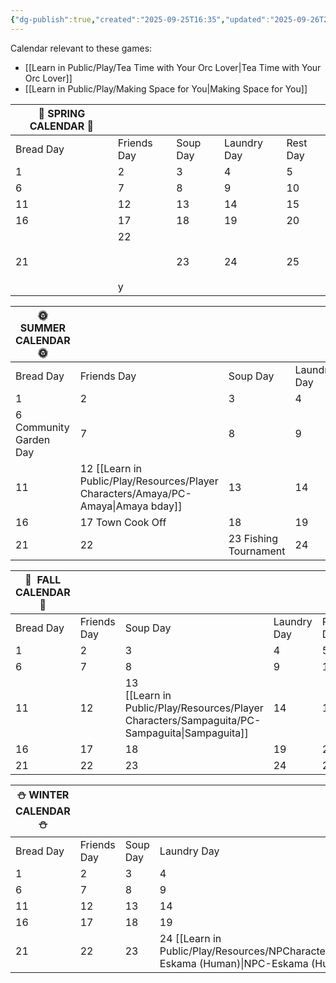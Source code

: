 ```yaml
---
{"dg-publish":true,"created":"2025-09-25T16:35","updated":"2025-09-26T20:51","dg-path":"Play/Resources/Hubs/TTYOL-Calendar.md","permalink":"/play/resources/hubs/ttyol-calendar/","dgPassFrontmatter":true,"noteIcon":"1"}
---
```


Calendar relevant to these games: 
- [[Learn in Public/Play/Tea Time with Your Orc Lover\|Tea Time with Your Orc Lover]]
- [[Learn in Public/Play/Making Space for You\|Making Space for You]]


| 🌸 SPRING CALENDAR 🌸 |                       |          |             |          |
| --------------------- | --------------------- | -------- | ----------- | -------- |
| Bread Day             | Friends Day           | Soup Day | Laundry Day | Rest Day |
| 1                     | 2                     | 3        | 4           | 5        |
| 6                     | 7                     | 8        | 9           | 10       |
| 11                    | 12                    | 13       | 14          | 15       |
| 16                    | 17                    | 18       | 19          | 20       |
| 21                    | 22<br><br>  <br><br>y | 23       | 24          | 25       |

  

| 🌞 SUMMER CALENDAR 🌞  |                             |                       |             |                |
| ---------------------- | --------------------------- | --------------------- | ----------- | -------------- |
| Bread Day              | Friends Day                 | Soup Day              | Laundry Day | Rest Day       |
| 1                      | 2                           | 3                     | 4           | 5              |
| 6 Community Garden Day | 7                           | 8                     | 9           | 10             |
| 11                     | 12 [[Learn in Public/Play/Resources/Player Characters/Amaya/PC-Amaya\|Amaya bday]] | 13                    | 14          | 15 Beach Party |
| 16                     | 17 Town Cook Off            | 18                    | 19          | 20             |
| 21                     | 22                          | 23 Fishing Tournament | 24          | 25             |

  
  
  

| 🍂  FALL CALENDAR 🍂 |             |                                      |             |          |
| -------------------- | ----------- | ------------------------------------ | ----------- | -------- |
| Bread Day            | Friends Day | Soup Day                             | Laundry Day | Rest Day |
| 1                    | 2           | 3                                    | 4           | 5        |
| 6                    | 7           | 8                                    | 9           | 10       |
| 11                   | 12          | 13 <br>[[Learn in Public/Play/Resources/Player Characters/Sampaguita/PC-Sampaguita\|Sampaguita]] | 14          | 15       |
| 16                   | 17          | 18                                   | 19          | 20       |
| 21                   | 22          | 23                                   | 24          | 25       |

  

| ⛄ WINTER CALENDAR ⛄ |             |          |                           |          |
| ------------------- | ----------- | -------- | ------------------------- | -------- |
| Bread Day           | Friends Day | Soup Day | Laundry Day               | Rest Day |
| 1                   | 2           | 3        | 4                         | 5        |
| 6                   | 7           | 8        | 9                         | 10       |
| 11                  | 12          | 13       | 14                        | 15       |
| 16                  | 17          | 18       | 19                        | 20       |
| 21                  | 22          | 23       | 24 [[Learn in Public/Play/Resources/NPCharacters/NPC-Eskama (Human)\|NPC-Eskama (Human)]] | 25       |




